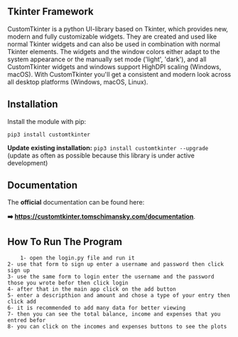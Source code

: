 ## Tkinter Framework

CustomTkinter is a python UI-library based on Tkinter, which provides new, modern and
fully customizable widgets. They are created and used like normal Tkinter widgets and
can also be used in combination with normal Tkinter elements. The widgets
and the window colors either adapt to the system appearance or the manually set mode
('light', 'dark'), and all CustomTkinter widgets and windows support HighDPI scaling
(Windows, macOS). With CustomTkinter you'll get a consistent and modern look across all
desktop platforms (Windows, macOS, Linux).


## Installation

Install the module with pip:
```
pip3 install customtkinter
```
**Update existing installation:** ```pip3 install customtkinter --upgrade```\
(update as often as possible because this library is under active development)

## Documentation

The **official** documentation can be found here:

**➡️ https://customtkinter.tomschimansky.com/documentation**.

## How To Run The Program

    	1- open the login.py file and run it
	2- use that form to sign up enter a username and password then click sign up
	3- use the same form to login enter the username and the password those you wrote befor then click login
	4- after that in the main app click on the add button
	5- enter a descripthion and amount and chose a type of your entry then click add
	6- it is recommended to add many data for better viewing
	7- then you can see the total balance, income and expenses that you entred befor
	8- you can click on the incomes and expenses buttons to see the plots 

